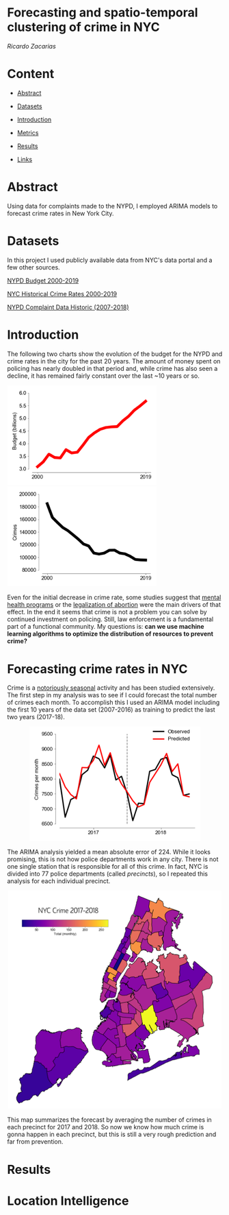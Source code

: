 # Forecasting and spatio-temporal clustering of crime in NYC

*Ricardo Zacarias*



# Content
- [Abstract](#Abstract)

- [Datasets](#Datasets)

- [Introduction](#Introduction)

- [Metrics](#Metrics)

- [Results](#Results)

- [Links](#links)

  

# Abstract
Using data for complaints made to the NYPD, I employed ARIMA models to forecast crime rates in New York   City. 

# Datasets
In this project I used publicly available data from NYC's data portal and a few other sources.

[NYPD Budget 2000-2019](https://ibo.nyc.ny.us/RevenueSpending/nypd.html)

[NYC Historical Crime Rates 2000-2019](http://www.disastercenter.com/crime/nycrime.htm)

[NYPD Complaint Data Historic (2007-2018)](https://data.cityofnewyork.us/Public-Safety/NYPD-Complaint-Data-Historic/qgea-i56i)



# Introduction

The following two charts show the evolution of the budget for the NYPD and crime rates in the city for the past 20 years. The amount of money spent on policing has nearly doubled in that period and, while crime has also seen a decline, it has remained fairly constant over the last ~10 years or so. 

<img src="figures/nypd_budget.png" width="350"/><img src="figures/nypd_crime_rates.png" width="350"/>

Even for the initial decrease in crime rate, some studies suggest that [mental health programs](https://www.nytimes.com/2018/01/07/us/crime-police.html) or the [legalization of abortion](https://freakonomics.com/2005/05/15/abortion-and-crime-who-should-you-believe/) were the main drivers of that effect. In the end it seems that crime is not a problem you can solve by continued investment on policing. Still, law enforcement is a fundamental part of a functional community. My questions is: **can we use machine learning algorithms to optimize the distribution of resources to prevent crime?**



# Forecasting crime rates in NYC

Crime is a [notoriously seasonal](https://scholar.google.com/scholar?hl=en&as_sdt=0%2C5&q=crime+seasonality&btnG=) activity and has been studied extensively. The first step in my analysis was to see if I could forecast the total number of crimes each month. To accomplish this I used an ARIMA model including the first 10 years of the data set (2007-2016) as training to predict the last two years (2017-18). 



<p align="center">
  <img src="figures/nyc_ARIMA.png" width="400"/>
</p>



The ARIMA analysis yielded a mean absolute error of 224. While it looks promising, this is not how police departments work in any city. There is not one single station that is responsible for all of this crime. In fact, NYC is divided into 77 police departments (called *precincts*), so I repeated this analysis for each individual precinct.

<p align="center">
  <img src="figures/arimap2.png" width="500"/>
</p>





This map summarizes the forecast by averaging the number of crimes in each precinct for 2017 and 2018. So now we know how much crime is gonna happen in each precinct, but this is still a very rough prediction and far from prevention.



# Results



# Location Intelligence

